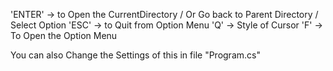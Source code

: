 'ENTER'   -> to Open the CurrentDirectory / Or Go back to Parent Directory / Select Option 
'ESC'     -> to Quit from Option Menu 
'Q'       -> Style of Cursor 
'F'       -> To Open the Option Menu 
























You can also Change the Settings of this in file "Program.cs"
